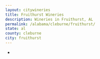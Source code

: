 ```yaml
---
layout: citywineries
title: Fruithurst Wineries
description: Wineries in Fruithurst, AL
permalink: /alabama/cleburne/fruithurst/
state: al
county: cleburne
city: fruithurst
---
```

-
